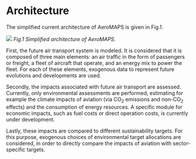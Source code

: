 # Architecture

The simplified current architecture of AeroMAPS is given in Fig.1.

![](/figs/architecture.png)
*Fig.1 Simplified architecture of AeroMAPS.*

First, the future air transport system is modeled. It is considered that it is composed of three main elements: 
an air traffic in the form of passengers or freight, a fleet of aircraft that operate, and an energy mix to power 
the fleet. For each of these elements, exogenous data to represent future evolutions and developments are used. 

Secondly, the impacts associated with future air transport are assessed. Currently, only environmental assessments 
are performed, estimating for example the climate impacts of aviation (via CO<sub>2</sub> emissions and 
non-CO<sub>2</sub> effects) and the consumption of energy resources. A specific module for economic impacts, 
such as fuel costs or direct operation costs, is currently under development. 

Lastly, these impacts are compared to different sustainability targets. For this purpose, exogenous choices 
of environmental target allocations are considered, in order to directly compare the impacts of aviation with 
sector-specific targets. 


